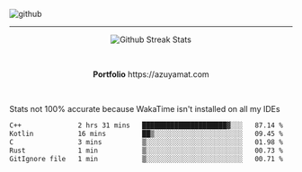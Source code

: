 ![github](https://media.discordapp.net/attachments/881363147364118528/1142610121697021952/background.png?width=1000&height=300)<br>
___
<p align="center">
  <img alt="Github Streak Stats" src="https://streak-stats.demolab.com?user=Azuyamat&theme=transparent&hide_border=true"/>
</p><br>
<p align="center">
      <strong>Portfolio</strong> https://azuyamat.com
</p><br>

Stats not 100% accurate because WakaTime isn't installed on all my IDEs
<!--START_SECTION:waka-->

```txt
C++              2 hrs 31 mins   █████████████████████▓░░░   87.14 %
Kotlin           16 mins         ██▒░░░░░░░░░░░░░░░░░░░░░░   09.45 %
C                3 mins          ▒░░░░░░░░░░░░░░░░░░░░░░░░   01.98 %
Rust             1 min           ▒░░░░░░░░░░░░░░░░░░░░░░░░   00.73 %
GitIgnore file   1 min           ▒░░░░░░░░░░░░░░░░░░░░░░░░   00.71 %
```

<!--END_SECTION:waka-->
